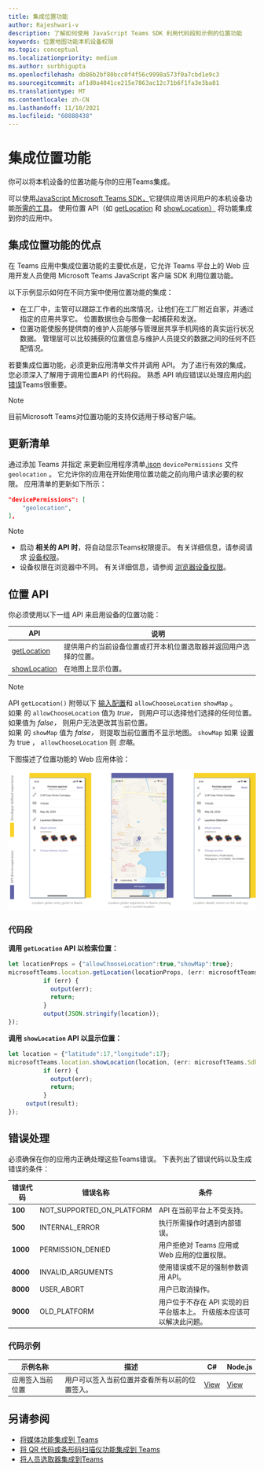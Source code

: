 ```yaml
---
title: 集成位置功能
author: Rajeshwari-v
description: 了解如何使用 JavaScript Teams SDK 利用代码段和示例的位置功能
keywords: 位置地图功能本机设备权限
ms.topic: conceptual
ms.localizationpriority: medium
ms.author: surbhigupta
ms.openlocfilehash: db86b2bf80bcc0f4f56c9998a573f0a7cbd1e9c3
ms.sourcegitcommit: af1d0a4041ce215e7863ac12c71b6f1fa3e3ba81
ms.translationtype: MT
ms.contentlocale: zh-CN
ms.lasthandoff: 11/10/2021
ms.locfileid: "60888438"
---
```

# <a name="integrate-location-capabilities"></a>集成位置功能

你可以将本机设备的位置功能与你的应用Teams集成。  

可以使用[JavaScript Microsoft Teams SDK，](/javascript/api/overview/msteams-client?view=msteams-client-js-latest&preserve-view=true)它提供应用访问用户的本机设备功能[所需的工具](native-device-permissions.md)。 使用位置 API（如 [getLocation](/javascript/api/@microsoft/teams-js/microsoftteams.location?view=msteams-client-js-latest#getLocation_LocationProps___error__SdkError__location__Location_____void_&preserve-view=true) 和 [showLocation）](/javascript/api/@microsoft/teams-js/microsoftteams.location?view=msteams-client-js-latest#showLocation_Location___error__SdkError__status__boolean_____void_&preserve-view=true) 将功能集成到你的应用中。 

## <a name="advantages-of-integrating-location-capabilities"></a>集成位置功能的优点

在 Teams 应用中集成位置功能的主要优点是，它允许 Teams 平台上的 Web 应用开发人员使用 Microsoft Teams JavaScript 客户端 SDK 利用位置功能。 

以下示例显示如何在不同方案中使用位置功能的集成：
* 在工厂中，主管可以跟踪工作者的出席情况，让他们在工厂附近自家，并通过指定的应用共享它。 位置数据也会与图像一起捕获和发送。
* 位置功能使服务提供商的维护人员能够与管理层共享手机网络的真实运行状况数据。 管理层可以比较捕获的位置信息与维护人员提交的数据之间的任何不匹配情况。

若要集成位置功能，必须更新应用清单文件并调用 API。 为了进行有效的集成，您必须深入了解用于调用位置[](#code-snippets)API 的代码段。 熟悉 API 响应错误以处理应用内[的错误](#error-handling)Teams很重要。

> [!NOTE] 
> 目前Microsoft Teams对位置功能的支持仅适用于移动客户端。

## <a name="update-manifest"></a>更新清单

通过添加 Teams 并指定 来更新应用程序清单[.json](../../resources/schema/manifest-schema.md#devicepermissions) `devicePermissions` 文件 `geolocation` 。 它允许你的应用在开始使用位置功能之前向用户请求必要的权限。 应用清单的更新如下所示：

``` json
"devicePermissions": [
    "geolocation",
],
```

> [!NOTE]
> * 启动 **相关的 API 时**，将自动显示Teams权限提示。 有关详细信息，请参阅请求 [设备权限](native-device-permissions.md)。    
> * 设备权限在浏览器中不同。 有关详细信息，请参阅 [浏览器设备权限](browser-device-permissions.md)。   

## <a name="location-apis"></a>位置 API

你必须使用以下一组 API 来启用设备的位置功能：

| API      | 说明   |
| --- | --- |
|[getLocation](/javascript/api/@microsoft/teams-js/microsoftteams.location?view=msteams-client-js-latest#getLocation_LocationProps___error__SdkError__location__Location_____void_&preserve-view=true) | 提供用户的当前设备位置或打开本机位置选取器并返回用户选择的位置。 |
|[showLocation](/javascript/api/@microsoft/teams-js/microsoftteams.location?view=msteams-client-js-latest#showLocation_Location___error__SdkError__status__boolean_____void_&preserve-view=true) | 在地图上显示位置。 |

> [!NOTE]
> API `getLocation()` 附带以下 [输入配置](/javascript/api/@microsoft/teams-js/locationprops?view=msteams-client-js-latest&preserve-view=true)和 `allowChooseLocation` `showMap` 。 <br/> 如果 的 `allowChooseLocation` 值为 *true，* 则用户可以选择他们选择的任何位置。<br/>  如果值为 *false，* 则用户无法更改其当前位置。<br/> 如果 的 `showMap` 值为 *false，* 则提取当前位置而不显示地图。 `showMap` 如果 设置为 true ， `allowChooseLocation` 则 *忽略*。

下图描述了位置功能的 Web 应用体验：

![位置功能的 Web 应用体验](../../assets/images/tabs/location-capability.png)

### <a name="code-snippets"></a>代码段

**调用 `getLocation` API 以检索位置：**

```javascript
let locationProps = {"allowChooseLocation":true,"showMap":true};
microsoftTeams.location.getLocation(locationProps, (err: microsoftTeams.SdkError, location: microsoftTeams.location.Location) => {
          if (err) {
            output(err);
            return;
          }
          output(JSON.stringify(location));
});
```

**调用 `showLocation` API 以显示位置：**

```javascript
let location = {"latitude":17,"longitude":17};
microsoftTeams.location.showLocation(location, (err: microsoftTeams.SdkError, result: boolean) => {
          if (err) {
            output(err);
            return;
          }
     output(result);
});
```

## <a name="error-handling"></a>错误处理

必须确保在你的应用内正确处理这些Teams错误。 下表列出了错误代码以及生成错误的条件： 

|错误代码 |  错误名称     | 条件|
| --------- | --------------- | -------- |
| **100** | NOT_SUPPORTED_ON_PLATFORM | API 在当前平台上不受支持。|
| **500** | INTERNAL_ERROR | 执行所需操作时遇到内部错误。|
| **1000** | PERMISSION_DENIED |用户拒绝对 Teams 应用或 Web 应用的位置权限。|
| **4000** | INVALID_ARGUMENTS | 使用错误或不足的强制参数调用 API。|
| **8000** | USER_ABORT |用户已取消操作。|
| **9000** | OLD_PLATFORM | 用户位于不存在 API 实现的旧平台版本上。 升级版本应该可以解决此问题。|

### <a name="code-sample"></a>代码示例

|示例名称 | 描述 | C# | Node.js | 
|----------------|-----------------|--------------|--------------|
| 应用签入当前位置 | 用户可以签入当前位置并查看所有以前的位置签入。| [View](https://github.com/OfficeDev/Microsoft-Teams-Samples/tree/main/samples/app-checkin-location/csharp) | [View](https://github.com/OfficeDev/Microsoft-Teams-Samples/tree/main/samples/app-checkin-location/nodejs) |

## <a name="see-also"></a>另请参阅

* [将媒体功能集成到 Teams](mobile-camera-image-permissions.md)
* [将 QR 代码或条形码扫描仪功能集成到 Teams](qr-barcode-scanner-capability.md)
* [将人员选取器集成到Teams](people-picker-capability.md)
